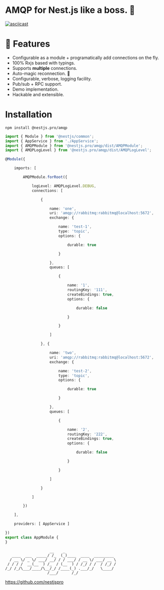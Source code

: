# AMQP for Nest.js like a boss. 💪

[![asciicast](https://asciinema.org/a/444774.png)](https://asciinema.org/a/444774)

# 🧰 Features

* Configurable as a module + programatically add connections on the fly.
* 100% Rxjs based with typings.
* Supports __multiple__ connections.
* Auto-magic reconnection. 🙏
* Configurable, verbose, logging facility.
* Pub/sub + RPC support.
* Demo implementation.
* Hackable and extensible.

# Installation

```shell
npm install @nestjs.pro/amqp
```

```typescript
import { Module } from '@nestjs/common';
import { AppService } from './AppService';
import { AMQPModule } from '@nestjs.pro/amqp/dist/AMQPModule';
import { AMQPLogLevel } from '@nestjs.pro/amqp/dist/AMQPLogLevel';

@Module({

    imports: [

        AMQPModule.forRoot({

            logLevel: AMQPLogLevel.DEBUG,
            connections: [

                {

                    name: 'one',
                    uri: 'amqp://rabbitmq:rabbitmq@localhost:5672',
                    exchange: {

                        name: 'test-1',
                        type: 'topic',
                        options: {

                            durable: true

                        }

                    },
                    queues: [

                        {

                            name: '1',
                            routingKey: '111',
                            createBindings: true,
                            options: {

                                durable: false

                            }

                        }

                    ]

                }, {

                    name: 'two',
                    uri: 'amqp://rabbitmq:rabbitmq@localhost:5672',
                    exchange: {

                        name: 'test-2',
                        type: 'topic',
                        options: {

                            durable: true

                        }

                    },
                    queues: [

                        {

                            name: '2',
                            routingKey: '222',
                            createBindings: true,
                            options: {

                                durable: false

                            }

                        }

                    ]

                }

            ]

        })

    ],

    providers: [ AppService ]

})
export class AppModule {
}
```

```shell
                    __    _                       
   ____  ___  _____/ /_  (_)____  ____  _________ 
  / __ \/ _ \/ ___/ __/ / / ___/ / __ \/ ___/ __ \
 / / / /  __(__  ) /_  / (__  ) / /_/ / /  / /_/ /
/_/ /_/\___/____/\__/_/ /____(_) .___/_/   \____/ 
                   /___/      /_/                 
```

https://github.com/nestjspro
